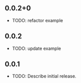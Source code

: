 
## 0.0.2+0

* TODO: refactor example
## 0.0.2

* TODO: update example
## 0.0.1

* TODO: Describe initial release.

